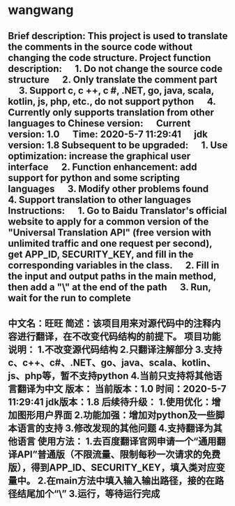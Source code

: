 # wangwang
Brief description: This project is used to translate the comments in the source code without changing the code structure.
Project function description:
     1. Do not change the source code structure
     2. Only translate the comment part
     3. Support c, c ++, c #, .NET, go, java, scala, kotlin, js, php, etc., do not support python
     4. Currently only supports translation from other languages to Chinese
version:
     Current version: 1.0
     Time: 2020-5-7 11:29:41
     jdk version: 1.8
Subsequent to be upgraded:
     1. Use optimization: increase the graphical user interface
     2. Function enhancement: add support for python and some scripting languages
     3. Modify other problems found
     4. Support translation to other languages
Instructions:
     1. Go to Baidu Translator's official website to apply for a common version of the "Universal Translation API" (free version with unlimited traffic and one request per second), get APP_ID, SECURITY_KEY, and fill in the corresponding variables in the class.
     2. Fill in the input and output paths in the main method, then add a "\\" at the end of the path
     3. Run, wait for the run to complete
---------------------------------------------------------------------------------------------------------------
中文名：旺旺
简述：该项目用来对源代码中的注释内容进行翻译，在不改变代码结构的前提下。
项目功能说明：
    1.不改变源代码结构
    2.只翻译注解部分
    3.支持c、c++、c#、.NET、go、java、scala、kotlin、js、php等，暂不支持python
    4.当前只支持将其他语言翻译为中文
版本：
    当前版本：1.0 
    时间：2020-5-7 11:29:41
    jdk版本：1.8
后续待升级：
    1.使用优化：增加图形用户界面
    2.功能加强：增加对python及一些脚本语言的支持
    3.修改发现的其他问题
    4.支持翻译为其他语言
使用方法：
    1.去百度翻译官网申请一个“通用翻译API”普通版（不限流量、限制每秒一次请求的免费版），得到APP_ID、SECURITY_KEY，填入类对应变量中。
    2.在main方法中填入输入输出路径，接的在路径结尾加个“\\”
    3.运行，等待运行完成
----------
